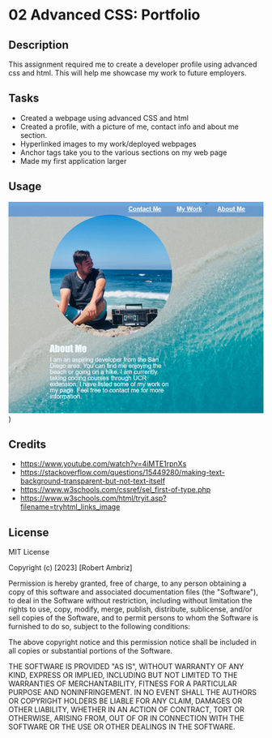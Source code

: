 # 02 Advanced CSS: Portfolio

## Description

This assignment required me to create a developer profile using advanced css and html. This will help me showcase my work to future employers.

## Tasks 

- Created a webpage using advanced CSS and html
- Created a profile, with a picture of me, contact info and about me section.
- Hyperlinked images to my work/deployed webpages
- Anchor tags take you to the various sections on my web page
- Made my first application larger

## Usage

![Alt text](Assets/Profile_Screenshot.png))

## Credits

- https://www.youtube.com/watch?v=4iMTE1rpnXs
- https://stackoverflow.com/questions/15449280/making-text-background-transparent-but-not-text-itself
- https://www.w3schools.com/cssref/sel_first-of-type.php
- https://www.w3schools.com/html/tryit.asp?filename=tryhtml_links_image

## License

MIT License

Copyright (c) [2023] [Robert Ambriz]

Permission is hereby granted, free of charge, to any person obtaining a copy
of this software and associated documentation files (the "Software"), to deal
in the Software without restriction, including without limitation the rights
to use, copy, modify, merge, publish, distribute, sublicense, and/or sell
copies of the Software, and to permit persons to whom the Software is
furnished to do so, subject to the following conditions:

The above copyright notice and this permission notice shall be included in all
copies or substantial portions of the Software.

THE SOFTWARE IS PROVIDED "AS IS", WITHOUT WARRANTY OF ANY KIND, EXPRESS OR
IMPLIED, INCLUDING BUT NOT LIMITED TO THE WARRANTIES OF MERCHANTABILITY,
FITNESS FOR A PARTICULAR PURPOSE AND NONINFRINGEMENT. IN NO EVENT SHALL THE
AUTHORS OR COPYRIGHT HOLDERS BE LIABLE FOR ANY CLAIM, DAMAGES OR OTHER
LIABILITY, WHETHER IN AN ACTION OF CONTRACT, TORT OR OTHERWISE, ARISING FROM,
OUT OF OR IN CONNECTION WITH THE SOFTWARE OR THE USE OR OTHER DEALINGS IN THE
SOFTWARE.